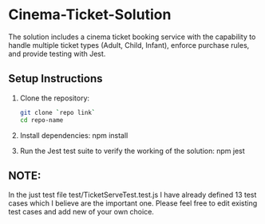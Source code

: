 # Cinema-Ticket-Solution
The solution includes a cinema ticket booking service with the capability to handle multiple ticket types (Adult, Child, Infant), enforce purchase rules, and provide testing with Jest.

## Setup Instructions
1. Clone the repository:
   ```bash
   git clone `repo link`
   cd repo-name

2. Install dependencies:
   npm install

3. Run the Jest test suite to verify the working of the solution:
   npm jest

## **NOTE**:
In the just test file test/TicketServeTest.test.js
I have already defined 13 test cases which I believe are the important one.
Please feel free to edit existing test cases and add new of your own choice.
